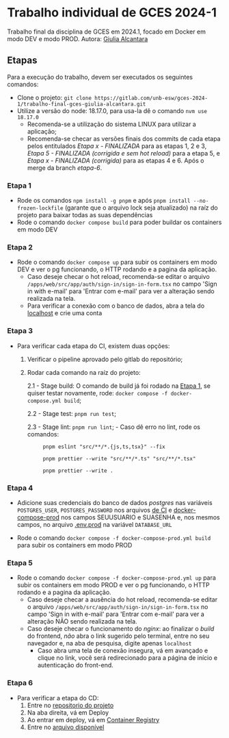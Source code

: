 # Trabalho individual de GCES 2024-1

Trabalho final da disciplina de GCES em 2024.1, focado em Docker em modo DEV e modo PROD.
Autora: [Giulia Alcantara](https://gitlab.com/alcantaragiubs)

## Etapas

Para a execução do trabalho, devem ser executados os seguintes comandos:

- Clone o projeto: `git clone https://gitlab.com/unb-esw/gces-2024-1/trabalho-final-gces-giulia-alcantara.git`
- Utilize a versão do node: 18.17.0, para usa-la dê o comando `nvm use 18.17.0`
    - Recomenda-se a utilização do sistema LINUX para utilizar a aplicação;
    - Recomenda-se checar as versões finais dos commits de cada etapa pelos entitulados *Etapa x - FINALIZADA* para as etapas 1, 2 e 3, *Etapa 5 - FINALIZADA (corrigida e sem hot reload)* para a etapa 5, e *Etapa x - FINALIZADA (corrigida)* para as etapas 4 e 6. Após o merge da branch *etapa-6*.

### Etapa 1

- Rode os comandos `npm install -g pnpm` e após `pnpm install --no-frozen-lockfile` (garante que o arquivo lock seja atualizado) na raíz do projeto para baixar todas as suas dependências
- Rode o comando `docker compose build` para poder buildar os containers em modo DEV

### Etapa 2

- Rode o comando `docker compose up` para subir os containers em modo DEV e ver o pg funcionando, o HTTP rodando e a pagina da aplicação.
    - Caso deseje checar o hot reload, recomenda-se editar o arquivo `/apps/web/src/app/auth/sign-in/sign-in-form.tsx` no campo 'Sign in with e-mail' para 'Entrar com e-mail' para ver a alteração sendo realizada na tela.
    - Para verificar a conexão com o banco de dados, abra a tela do [localhost](http://localhost:3000/) e crie uma conta

### Etapa 3

- Para verificar cada etapa do CI, existem duas opções:
    1. Verificar o pipeline aprovado pelo gitlab do repositório;
    2. Rodar cada comando na raíz do projeto:

        2.1 - Stage build: O comando de build já foi rodado na [Etapa 1](#etapa-1), se quiser testar novamente, rode: `docker compose -f docker-compose.yml build`;

        2.2 - Stage test: `pnpm run test`;

        2.3 - Stage lint: `pnpm run lint`; 
            - Caso dê erro no lint, rode os comandos:
            
                pnpm eslint "src/**/*.{js,ts,tsx}" --fix 

                pnpm prettier --write "src/**/*.ts" "src/**/*.tsx" 

                pnpm prettier --write . 

### Etapa 4 

- Adicione suas credenciais do banco de dados _postgres_ nas variáveis `POSTGRES_USER`, `POSTGRES_PASSWORD` nos arquivos [de CI](./.gitlab-ci.yml) e [docker-compose-prod](./docker-compose-prod.yml) nos campos SEUUSUARIO e SUASENHA e, nos mesmos campos, no arquivo [.env.prod](./.env.prod) na variável `DATABASE_URL`

- Rode o comando `docker compose -f docker-compose-prod.yml build` para subir os containers em modo PROD

### Etapa 5 

- Rode o comando `docker compose -f docker-compose-prod.yml up` para subir os containers em modo PROD e ver o pg funcionando, o HTTP rodando e a pagina da aplicação.
    - Caso deseje checar a ausência do hot reload, recomenda-se editar o arquivo `/apps/web/src/app/auth/sign-in/sign-in-form.tsx` no campo 'Sign in with e-mail' para 'Entrar com e-mail' para ver a alteração NÃO sendo realizada na tela.
    - Caso deseje checar o funcionamento do *nginx*: ao finalizar o _build_ do frontend, *não* abra o link sugerido pelo terminal, entre no seu navegador e, na aba de pesquisa, digite apenas `localhost`
        - Caso abra uma tela de conexão insegura, vá em avançado e clique no link, você será redirecionado para a página de início e autenticação do front-end.

### Etapa 6

- Para verificar a etapa do CD:
    1. Entre no [repositorio do projeto](https://gitlab.com/unb-esw/gces-2024-1/trabalho-final-gces-giulia-alcantara)
    2. Na aba direita, vá em Deploy
    3. Ao entrar em deploy, vá em [Container Registry](https://gitlab.com/unb-esw/gces-2024-1/trabalho-final-gces-giulia-alcantara/container_registry)
    4. Entre no [arquivo disponível](https://gitlab.com/unb-esw/gces-2024-1/trabalho-final-gces-giulia-alcantara/container_registry/6783775)